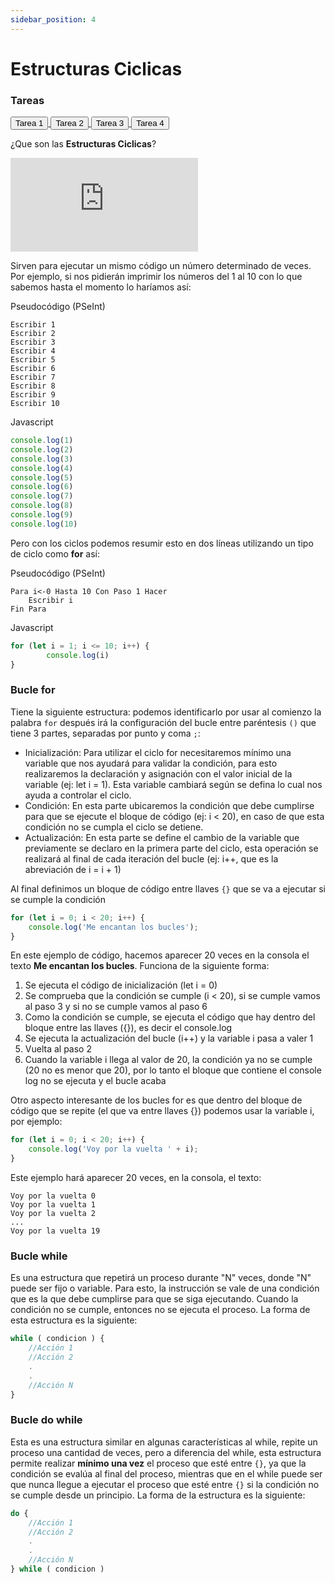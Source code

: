 ```yaml
---
sidebar_position: 4
---
```


# Estructuras Ciclicas

<div style={{ position: "relative" }}>
  <div className="card-demo cardDemo">
    <div className="card" style={{ backgroundColor: "#242526" }}>
      <div className="card__header">
        <h3 style={{ color: "#FFF", textAlign: "center" }}>Tareas</h3>
      </div>
      <div className="card__body">
        <a href="https://github.com/Agile-Innova-Academy/explorer-course/blob/main/2.%20Javascript/04_Estructuras_Ciclicas/Ejercicios-para-Practicar.md" target="_blank">
          <button
            className="button button--primary button--block"
            style={{ marginBottom: "10px" }}
          >
            Tarea 1
          </button>
        </a>
        <a href="https://github.com/Agile-Innova-Academy/explorer-course/tree/main/2.%20Javascript/04_Estructuras_Ciclicas/Tarea-01" target="_blank">
          <button
            className="button button--primary button--block"
            style={{ marginBottom: "10px" }}
          >
            Tarea 2
          </button>
        </a>
        <a href="https://github.com/Agile-Innova-Academy/explorer-course/tree/main/2.%20Javascript/04_Estructuras_Ciclicas/Tarea-02" target="_blank">
          <button
            className="button button--primary button--block"
            style={{ marginBottom: "10px" }}
          >
            Tarea 3
          </button>
        </a>
		<a href="https://github.com/Agile-Innova-Academy/explorer-course/tree/main/2.%20Javascript/04_Estructuras_Ciclicas/Tarea-03" target="_blank">
          <button
            className="button button--primary button--block"
            style={{ marginBottom: "10px" }}
          >
            Tarea 4
          </button>
        </a>
      </div>
    </div>
  </div>
</div>

¿Que son las **Estructuras Ciclicas**?

<iframe className="videos" src="https://www.youtube.com/embed/VZKZQnaL_NY" title="YouTube video player" frameBorder="0" allow="accelerometer; autoplay; clipboard-write; encrypted-media; gyroscope; picture-in-picture" allowFullScreen></iframe>


Sirven para ejecutar un mismo código un número determinado de veces. Por ejemplo, si nos pidierán imprimir los números del 1 al 10 con lo que sabemos hasta el momento lo haríamos así:

Pseudocódigo (PSeInt)

~~~
Escribir 1
Escribir 2
Escribir 3
Escribir 4
Escribir 5
Escribir 6
Escribir 7
Escribir 8
Escribir 9
Escribir 10
~~~

Javascript
```javascript
console.log(1)
console.log(2)
console.log(3)
console.log(4)
console.log(5)
console.log(6)
console.log(7)
console.log(8)
console.log(9)
console.log(10)
```

Pero con los ciclos podemos resumir esto en dos líneas utilizando un tipo de ciclo como **for** así:

Pseudocódigo (PSeInt)
~~~
Para i<-0 Hasta 10 Con Paso 1 Hacer
	Escribir i
Fin Para        
~~~

Javascript
```javascript
for (let i = 1; i <= 10; i++) {
        console.log(i)
}
```

### Bucle for
Tiene la siguiente estructura:
podemos identificarlo por usar al comienzo la palabra `for`
después irá la configuración del bucle entre paréntesis `()` que tiene 3 partes, separadas por punto y coma `;`:
- Inicialización: Para utilizar el ciclo for necesitaremos mínimo una variable que nos ayudará para validar la condición, para esto realizaremos la declaración y asignación con el valor inicial de la variable (ej: let i = 1). Esta variable cambiará según se defina lo cual nos ayuda a controlar el ciclo. 
- Condición: En esta parte ubicaremos la condición que debe cumplirse para que se ejecute el bloque de código (ej: i < 20), en caso de que esta condición no se cumpla el ciclo se detiene. 
- Actualización: En esta parte se define el cambio de la variable que previamente se declaro en la primera parte del ciclo, esta operación se realizará al final de cada iteración del bucle (ej: i++, que es la abreviación de i = i + 1)

Al final definimos un bloque de código entre llaves `{}` que se va a ejecutar si se cumple la condición

```javascript
for (let i = 0; i < 20; i++) {
   	console.log('Me encantan los bucles');
}
```
        

En este ejemplo de código, hacemos aparecer 20 veces en la consola el texto **Me encantan los bucles**. Funciona de la siguiente forma:

1. Se ejecuta el código de inicialización (let i = 0)
2. Se comprueba que la condición se cumple (i < 20), si se cumple vamos al paso 3 y si no se cumple vamos al paso 6
3. Como la condición se cumple, se ejecuta el código que hay dentro del bloque entre las llaves ({}), es decir el console.log
4. Se ejecuta la actualización del bucle (i++) y la variable i pasa a valer 1
5. Vuelta al paso 2
6. Cuando la variable i llega al valor de 20, la condición ya no se cumple (20 no es menor que 20), por lo tanto el bloque que contiene el console log no se ejecuta y el bucle acaba


Otro aspecto interesante de los bucles for es que dentro del bloque de código que se repite (el que va entre llaves {}) podemos usar la variable i, por ejemplo:

```javascript
for (let i = 0; i < 20; i++) {
	console.log('Voy por la vuelta ' + i);
}  
```

Este ejemplo hará aparecer 20 veces, en la consola, el texto:
~~~
Voy por la vuelta 0
Voy por la vuelta 1
Voy por la vuelta 2
...
Voy por la vuelta 19
~~~
          

### Bucle while 
Es una estructura que repetirá un proceso durante "N" veces, donde "N" puede ser fijo o variable. Para esto, la instrucción se vale de una condición que es la que debe cumplirse para que se siga ejecutando. Cuando la condición no se cumple, entonces no se ejecuta el proceso. La forma de esta estructura es la siguiente:

```javascript
while ( condicion ) {
	//Acción 1
	//Acción 2
	.
	.
	//Acción N
}
```
      
### Bucle do while
Esta es una estructura similar en algunas características al while, repite un proceso una cantidad de veces, pero a diferencia del while, esta estructura permite realizar **mínimo una vez** el proceso que esté entre `{}`, ya que la condición se evalúa al final del proceso, mientras que en el while puede ser que nunca llegue a ejecutar el proceso que esté entre `{}` si la condición no se cumple desde un principio. La forma de la estructura es la siguiente:

```javascript
do {
	//Acción 1
	//Acción 2
	.
	.
	//Acción N
} while ( condicion )
```

